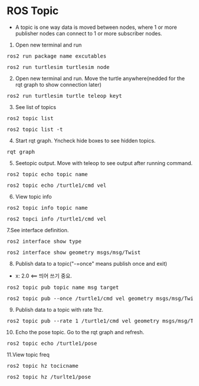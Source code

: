 # ROS Topic
- A topic is one way data is moved between nodes, where 1 or more publisher nodes can connect to 1 or more subscriber nodes.

1. Open new terminal and run
<pre>ros2 run package_name excutables</pre>
<pre>ros2 run turtlesim turtlesim_node</pre>

2. Open new terminal and run. Move the turtle anywhere(nedded for the rqt graph to show connection later)
<pre>ros2 run turtlesim turtle_teleop_keyt</pre>

3. See list of topics
<pre>ros2 topic list</pre>
<pre>ros2 topic list -t </pre>

4. Start rqt graph. Yncheck hide boxes to see hidden topics.
<pre>rqt_graph</pre>

5. Seetopic output. Move with teleop to see output after running command.
<pre>ros2 topic echo topic_name</pre>
<pre>ros2 topic echo /turtle1/cmd_vel</pre>

6. View topic info
<pre>ros2 topic info topic_name</pre>
<pre>ros2 topci info /turtle1/cmd_vel</pre>

7.See interface definition.
<pre>ros2 interface show type</pre>
<pre>ros2 interface show geometry_msgs/msg/Twist</pre>

8. Publish data to a topic("-=once" means publish once and exit)
- x: 2.0 <== 띄어 쓰기 중요.
<pre>ros2 topic pub topic_name msg_target</pre>
<pre>ros2 topic pub --once /turtle1/cmd_vel geometry_msgs/msg/Twist "{linear: {x: 2.0, y: 0.0, z: 0.0}, angular : {x: 0.0, y: 0.0, z: 1.8}}"</pre>

9. Publish data to a topic with rate 1hz.
<pre>ros2 topic pub --rate 1 /turtle1/cmd_vel geometry_msgs/msg/Twist "{linear: {x: 2.0, y: 0.0, z: 0.0}, angular : {x: 0.0, y: 0.0, z: 1.8}}"</pre>

10. Echo the pose topic. Go to the rqt graph and refresh.
<pre>ros2 topic echo /turtle1/pose </pre>

11.View topic freq
<pre>ros2 topic hz tocicname</pre>
<pre>ros2 topic hz /turlte1/pose</pre>
